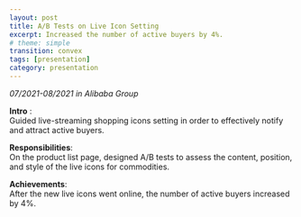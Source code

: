 ```yaml
---
layout: post
title: A/B Tests on Live Icon Setting
excerpt: Increased the number of active buyers by 4%.
# theme: simple
transition: convex
tags: [presentation]
category: presentation
---
```


_07/2021-08/2021 in Alibaba Group_

__Intro__ : <br>
Guided live-streaming shopping icons setting in order to effectively notify and attract active buyers.

__Responsibilities__: <br>
On the product list page, designed A/B tests to assess the content, position, and style of the live icons for commodities.

__Achievements__:  <br>
After the new live icons went online, the number of active buyers increased by 4%.
